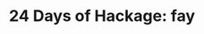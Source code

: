 ---
title: ! '24 Days of Hackage: fay'
url: https://ocharles.org.uk/blog/posts/2013-12-23-24-days-of-hackage-fay.html
authors:
- Oliver Charles
type: article
tags:
- Fay
- JavaScript
doHaskell-type: blog post
dohaskell-year: 2013
---